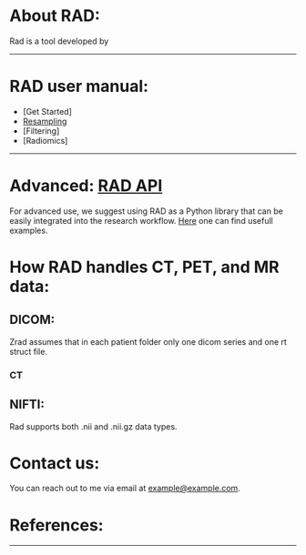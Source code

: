 # About RAD:

Rad is a tool developed by

---
# RAD user manual:
- [Get Started]
- [Resampling](resampling.md)
- [Filtering]
- [Radiomics]
---
# Advanced: [RAD API](api.md)

For advanced use, we suggest using RAD as a Python library that can be easily integrated into the research workflow.
[Here](api.md) one can find usefull examples.


# How RAD handles CT, PET, and MR data:
## DICOM:
Zrad assumes that in each patient folder only one dicom series and one rt struct file.
### CT
## NIFTI:
Rad supports both .nii and .nii.gz data types.
 

# Contact us:

You can reach out to me via email at [example@example.com](mailto:example@example.com).

# References:
---

